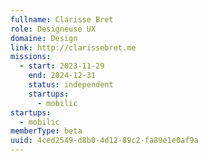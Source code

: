 ```yaml
---
fullname: Clarisse Bret
role: Designeuse UX
domaine: Design
link: http://clarissebret.me
missions:
  - start: 2023-11-29
    end: 2024-12-31
    status: independent
    startups:
      - mobilic
startups:
  - mobilic
memberType: beta
uuid: 4ced2549-d8b0-4d12-89c2-fa89e1e0af9a
---
```

